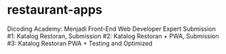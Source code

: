 # restaurant-apps
Dicoding Academy: Menjadi Front-End Web Developer Expert Submission #1: Katalog Restoran, Submission #2: Katalog Restoran + PWA, Submission #3: Katalog Restoran PWA + Testing and Optimized
